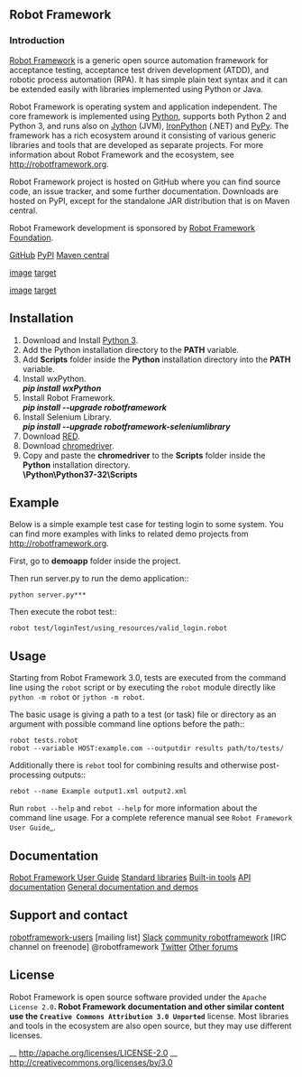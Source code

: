 ## Robot Framework

### Introduction

[Robot Framework](http://robotframework.org) is a generic open source
automation framework for acceptance testing, acceptance test driven
development (ATDD), and robotic process automation (RPA). It has simple plain
text syntax and it can be extended easily with libraries implemented using
Python or Java.

Robot Framework is operating system and application independent. The core
framework is implemented using [Python](http://python.org), supports both
Python 2 and Python 3, and runs also on [Jython](http://jython.org) (JVM),
[IronPython](http://ironpython.net) (.NET) and [PyPy](http://pypy.org).
The framework has a rich ecosystem around it consisting of various generic
libraries and tools that are developed as separate projects. For more
information about Robot Framework and the ecosystem, see
http://robotframework.org.

Robot Framework project is hosted on GitHub where you can find source code,
an issue tracker, and some further documentation. Downloads are hosted on PyPI, except
for the standalone JAR distribution that is on Maven central.

Robot Framework development is sponsored by [Robot Framework Foundation](http://robotframework.org/foundation).

[GitHub](https://github.com/robotframework/robotframework)
[PyPI](https://pypi.python.org/pypi/robotframework)
[Maven central](http://search.maven.org/#search%7Cga%7C1%7Ca%3Arobotframework)

[image](https://img.shields.io/pypi/v/robotframework.svg?label=version)
[target](https://pypi.python.org/pypi/robotframework)

[image](https://img.shields.io/pypi/l/robotframework.svg)
[target](http://www.apache.org/licenses/LICENSE-2.0.html)

Installation
------------

1. Download and Install [Python 3](https://www.python.org/ftp/python/3.7.0/python-3.7.0.exe "Python 3").
2. Add the Python installation directory to the **PATH** variable.
3. Add **Scripts** folder inside the **Python** installation directory into the **PATH** variable.
4. Install wxPython.\
***pip install wxPython***
5. Install Robot Framework.\
***pip install --upgrade robotframework***
6. Install Selenium Library.\
***pip install --upgrade robotframework-seleniumlibrary***
7. Download [RED](https://github.com/nokia/RED/releases/download/0.8.7/RED_0.8.7.20180807062944-win32.win32.x86_64.zip "RED").
8. Download [chromedriver](https://sites.google.com/a/chromium.org/chromedriver/downloads "chromedriver").
9. Copy and paste the **chromedriver** to the **Scripts** folder inside the **Python** installation directory.\
**\Python\Python37-32\Scripts**

Example
-------

Below is a simple example test case for testing login to some system.
You can find more examples with links to related demo projects from
http://robotframework.org.

First, go to **demoapp** folder inside the project.

Then run server.py to run the demo application::

    python server.py***

Then execute the robot test::

    robot test/loginTest/using_resources/valid_login.robot

Usage
-----

Starting from Robot Framework 3.0, tests are executed from the command line
using the ``robot`` script or by executing the ``robot`` module directly
like ``python -m robot`` or ``jython -m robot``.

The basic usage is giving a path to a test (or task) file or directory as an
argument with possible command line options before the path::

    robot tests.robot
    robot --variable HOST:example.com --outputdir results path/to/tests/

Additionally there is ``rebot`` tool for combining results and otherwise
post-processing outputs::

    rebot --name Example output1.xml output2.xml

Run ``robot --help`` and ``rebot --help`` for more information about the command
line usage. For a complete reference manual see `Robot Framework User Guide`_.

Documentation
-------------

[Robot Framework User Guide](http://robotframework.org/robotframework/#user-guide)
[Standard libraries](http://robotframework.org/robotframework/#standard-libraries)
[Built-in tools](http://robotframework.org/robotframework/#built-in-tools)
[API documentation](http://robot-framework.readthedocs.org)
[General documentation and demos](http://robotframework.org/#documentation)

Support and contact
-------------------

[robotframework-users](https://groups.google.com/group/robotframework-users/)
[mailing list] [Slack](https://robotframework-slack-invite.herokuapp.com) 
[community robotframework](http://webchat.freenode.net/?channels=robotframework&prompt=1)
[IRC channel on freenode] @robotframework
[Twitter](https://twitter.com/robotframework)
[Other forums](http://robotframework.org/#support)

License
-------

Robot Framework is open source software provided under the `Apache License
2.0`__. Robot Framework documentation and other similar content use the
`Creative Commons Attribution 3.0 Unported`__ license. Most libraries and tools
in the ecosystem are also open source, but they may use different licenses.

__ http://apache.org/licenses/LICENSE-2.0
__ http://creativecommons.org/licenses/by/3.0
